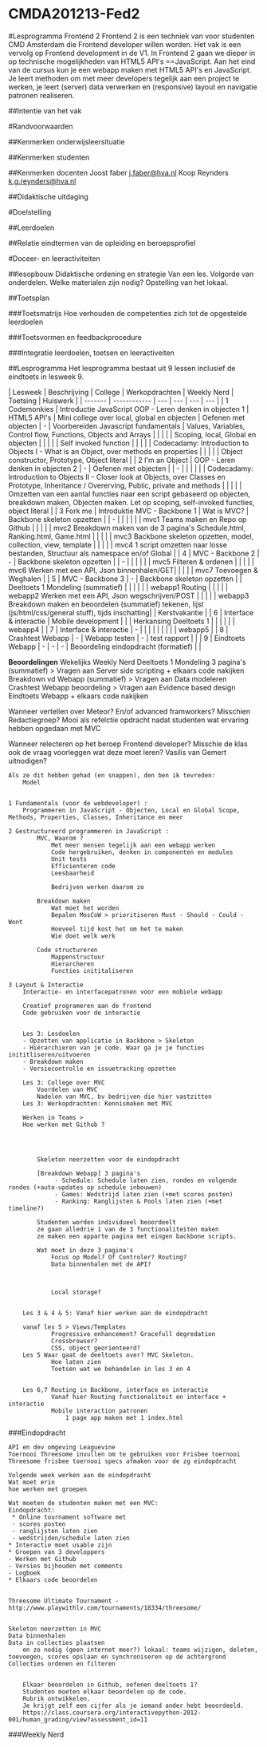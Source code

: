 CMDA201213-Fed2
===============

#Lesprogramma Frontend 2
Frontend 2 is een techniek van voor studenten CMD Amsterdam die Frontend developer willen worden.
Het vak is een vervolg op Frontend development in de V1. 
In Frontend 2 gaan we dieper in op technische mogelijkheden van HTML5 API's ==JavaScript. 
Aan het eind van de cursus kun je een webapp maken met HTML5 API's en JavaScript.   Je leert methoden om met meer developers tegelijk aan een project te werken, je leert (server) data verwerken en (responsive) layout en navigatie patronen realiseren.


##Intentie van het vak


#Randvoorwaarden

##Kenmerken onderwijsleersituatie

##Kenmerken studenten

##Kenmerken docenten
Joost faber j.faber@hva.nl
Koop Reynders k.g.reynders@hva.nl

##Didaktische uitdaging


#Doelstelling

##Leerdoelen

##Relatie eindtermen van de opleiding en beroepsprofiel


#Doceer- en leeractiviteiten

##lesopbouw
Didaktische ordening en strategie
Van een les. Volgorde van onderdelen. 
Welke materialen zijn nodig?
Opstelling van het lokaal.


##Toetsplan

###Toetsmatrijs
Hoe verhouden de competenties zich tot de opgestelde leerdoelen

###Toetsvormen en feedbackprocedure


###Integratie leerdoelen, toetsen en leeractiveiten



##Lesprogramma
Het lesprogramma bestaat uit 9 lessen inclusief de eindtoets in lesweek 9.


| Lesweek | Beschrijving | College | Werkopdrachten | Weekly Nerd | Toetsing | Huiswerk |
| ------- | ------------ | --- | --- | --- | --- |
| 1 Codemonkies | Introductie JavaScript OOP - Leren denken in objecten 1 | HTML5 API's | Mini college over local, global en objecten | Oefenen met objecten | - | Voorbereiden Javascript fundamentals | Values, Variables, Control flow, Functions, Objects and Arrays |
| | | | Scoping, local, Global en objecten |
| | | | Self invoked function |
| | | | Codecadamy: Introduction to Objects I - What is an Object, over methods en properties |
| | | | Object constructor, Prototype, Object literal |
| 2 I'm an Object | OOP - Leren denken in objecten 2 | - | Oefenen met objecten | | - | |
| | | | Codecadamy: Introduction to Objects II - Closer look at Objects, over Classes en Prototype, Inheritance / Overerving, Public, private and methods |
| | | | Omzetten van een aantal functies naar een script gebaseerd op objecten, breakdown maken, Objecten maken. Let op scoping, self-invoked functies, object literal |
| 3 Fork me | Introduktie MVC - Backbone 1 | Wat is MVC? | Backbone skeleton opzetten | | - | |
| | | | mvc1 Teams maken en Repo op Github |
| | | | mvc2 Breakdown maken van de 3 pagina's Schedule.html, Ranking.html, Game.html |
| | | | mvc3 Backbone skeleton opzetten, model, collection, view, template |
| | | | mvc4 1 script omzetten naar losse bestanden, Structuur als namespace en/of Global |
| 4  | MVC - Backbone 2 | - | Backbone skeleton opzetten | | - | | 
| | | | mvc5 Filteren & ordenen |
| | | | mvc6 Werken met een API, Json binnenhalen/GET|
| | | | mvc7 Toevoegen & Weghalen |
| 5  | MVC - Backbone 3 | - | Backbone skeleton opzetten | | Deeltoets 1 Mondeling (summatief) | |
| | | | webapp1 Routing |
| | | | webapp2 Werken met een API, Json wegschrijven/POST |
| | | | webapp3 Breakdown maken en beoordelen (summatief) tekenen, lijst (js/html/css/general stuff), tijds inschatting|
| Kerstvakantie |
| 6  | Interface & interactie | Mobile development | | | Herkansing Deeltoets 1 | |
| | | | webapp4  |
| 7  | Interface & interactie | - | | | | |
| | | | webapp5  |
| 8  | Crashtest Webapp | - | Webapp testen | - | test rapport | |
| 9  | Eindtoets Webapp | - | - | - | Beoordeling eindopdracht (formatief) | |


**Beoordelingen**
Wekelijks Weekly Nerd
Deeltoets 1 Mondeling 3 pagina's (summatief) > Vragen aan Server side scripting
	+ elkaars code nakijken
Breakdown vd Webapp (summatief) > Vragen aan Data modeleren
Crashtest Webapp beoordeling > Vragen aan Evidence based design
Eindtoets Webapp
	+ elkaars code nakijken
	

	
Wanneer vertellen over Meteor? En/of advanced framworkers?
	Misschien Redactiegroep? Mooi als refelctie opdracht
	nadat studenten wat ervaring hebben opgedaan met MVC
	
Wanneer relecteren op het beroep Frontend developer?	Misschie de klas ook de vraag voorleggen wat deze moet leren?
	Vasilis van Gemert uitnodigen?


	Als ze dit hebben gehad (en snappen), den ben ik tevreden:
		Model
		
		
	1 Fundamentals (voor de webdeveloper) :
		Programmeren in JavaScript - Objecten, Local en Global Scope, Methods, Properties, Classes, Inheritance en meer
	
	2 Gestructureerd programmeren in JavaScript :
			MVC, Waarom ? 
				Met meer mensen tegelijk aan een webapp werken
				Code hergebruiken, denken in componenten en modules
				Unit tests
				Efficienteren code
				Leesbaarheid
					
				Bedrijven werken daarom zo
				
			Breakdown maken
				Wat moet het worden 
				Bepalen MosCoW > prioritiseren Must - Should - Could - Wont
				Hoeveel tijd kost het om het te maken
				Wie doet welk werk
				
			Code structureren
				Mappenstructuur
				Hierarcheren
				Functies inititaliseren

	3 Layout & Interactie
		Interactie- en interfacepatronen voor een mobiele webapp
		
		Creatief programeren aan de frontend
		Code gebruiken voor de interactie
		

		Les 3: Lesdoelen
		- Opzetten van applicatie in Backbone > Skeleton
		- Hiërarchieren van je code. Waar ga je je functies inititliseren/uitvoeren
		- Breakdown maken
		- Versiecontrolle en issuetracking opzetten

		Les 3: College over MVC
			Voordelen van MVC
			Nadelen van MVC, bv bedrijven die hier vastzitten
		Les 3: Werkopdrachten: Kennismaken met MVC

		Werken in Teams > 
		Hoe werken met Github ?
		
		


			Skeleton neerzetten voor de eindopdracht
		
			[Breakdown Webapp] 3 pagina's
				 - Schedule: Schedule laten zien, rondes en volgende rondes (+auto-updates op schedule inbouwen)
				 - Games: Wedstrijd laten zien (+met scores posten) 
				 - Ranking: Ranglijsten & Pools laten zien (+met timeline?)
			
			Studenten worden individueel beoordeelt 
			ze gaan alledrie 1 van de 3 functionaliteiten maken
			ze maken een apparte pagina met eingen backbone scripts.

			Wat moet in deze 3 pagina's			
				Focus op Model? Of Controler? Routing?
				Data binnenhalen met de API?
				


				Local storage?

		
		Les 3 & 4 & 5: Vanaf hier werken aan de eindopdracht
		
		vanaf les 5 > Views/Templates
				Progressive enhancement? Gracefull degredation
				Crossbrowser?
				CSS, object georienteerd?
		Les 5 Waar gaat de deeltoets over? MVC Skeleton. 
				Hoe laten zien
				Toetsen wat we behandelen in les 3 en 4
				
				
		Les 6,7 Routing in Backbone, interface en interactie
				Vanaf hier Routing functionaliteit en interface + interactie
				Mobile interaction patronen
					1 page app maken met 1 index.html





###Eindopdracht

	API en dev omgeving Leaguevine
	Toernooi Threesome invullen om te gebruiken voor Frisbee toernooi
	Threesome frisbee toernooi specs afmaken voor de zg eindopdracht

	Volgende week werken aan de eindopdracht
	Wat moet erin
	hoe werken met groepen

	Wat moeten de studenten maken met een MVC:
	Eindopdracht: 
	 * Online tournament software met 
	 - scores posten
	 - ranglijsten laten zien
	 - wedstrijden/schedule laten zien
	* Interactie moet usable zijn
	* Groepen van 3 developpers
	- Werken met Github
	- Versies bijhouden met comments
	- Logboek
	* Elkaars code beoordelen
	

	Threesome Ultimate Tournament - http://www.playwithlv.com/tournaments/18334/threesome/

	
	Skeleton neerzetten in MVC
	Data binnenhalen
	Data in collecties plaatsen
		en zo nodig (geen internet meer?) lokaal: teams wijzigen, deleten, toevoegen, scores opslaan en synchroniseren op de achtergrond
	Collecties ordenen en filteren
	

		Elkaar beoordelen in Github, oefenen deeltoets 1?
		Studenten moeten elkaar beoordelen op de code. 
		Rubrik ontwikkelen.
		Je krijgt zelf een cijfer als je iemand ander hebt beoordeeld.
		https://class.coursera.org/interactivepython-2012-001/human_grading/view?assessment_id=11




###Weekly Nerd





